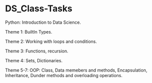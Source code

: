 # DS_Class-Tasks
Python: Introduction to Data Science.

Theme 1: BuiltIn Types.

Theme 2: Working with loops and conditions.

Theme 3: Functions, recursion.

Theme 4: Sets, Dictionaries.

Theme 5-7: OOP: Class, Data memebers and methods, Encapsulation, Inheritance, Dunder methods and overloading operations.
